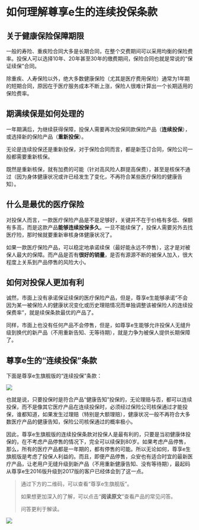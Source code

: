 # 如何理解尊享e生的连续投保条款

## 关于健康保险保障期限

一般的寿险、重疾险合同大多是长期合同，在整个交费期间可以采用均衡的保险费率。投保人可以选择10年、20年甚至30年的缴费期间，保险合同也就是常说的“保证续保”合同。

除重疾、人寿保险以外，绝大多数健康保险（尤其是医疗费用保险）通常为1年期的短期合同，原因在于医疗服务成本不断上涨，保险人很难计算出一个长期适用的保险费率。

## 期满续保是如何处理的

一年期满后，为继续获得保障，投保人需要再次投保同款保险产品（**连续投保**），或选择新的保险产品（**重新投保**）。

无论是连续投保还是重新投保，对于保险合同而言，都是新签订合同，保险公司一般都需要重新核保。

既然是重新核保，就有加费的可能（针对高风险人群提高保费），甚至是核保不通过（因为身体健康状况或许已经发生了变化，不再符合某些医疗保险的健康告知）。

## 什么是最优的医疗保险

对投保人而言，一款医疗保险产品是不是足够好，关键并不在于价格有多低、保额有多高，而是这款产品**能够连续投保多久**。一旦不能续保了，投保人需要另外去找医疗险，那时候就要重新审核身体健康状况了。

如果一款医疗保险产品，可以稳定地承诺续保（最好能永远不停售），这才是对被保人最大的保障。而产品是否有**很好的销量**，是否有源源不断的被保人加入，很大程度上关系到产品停售的风险大小。

## 如何对投保人更加有利

诚然，市面上没有承诺保证续保的医疗保险产品，但是，尊享e生能够承诺“不会因为某一被保险人的健康状况变化或历史理赔情况而单独调整该被保险人的连续投保费率”，就是续保条款最优的产品了。

同样，市面上也没有任何产品不会停售，但是，如尊享e生能够允许投保人无缝升级到换代的新产品（不用重新告知、无等待期），就是力争为被保人提供长期保障了。

## 尊享e生的“连续投保”条款

下面是尊享e生旗舰版的“连续投保”条款：

![](https://mmbiz.qpic.cn/mmbiz_png/XureD2EYlnou0qialciaOibVW4JhiabicOe362gTWr5LGft6sby0n9jTZBNJ4CTGIaUyPfYk2icUmZZJvbT4KsQWhnfA/640?wx_fmt=png&tp=webp&wxfrom=5&wx_lazy=1)

也就是说，只要投保时是符合产品“健康告知”投保的，无论理赔与否，都可以连续投保，而不是像其它医疗产品在连续投保时，必须经过保险公司核保通过才能投保，谁都知道，如果发生过理赔（特别是大额理赔），健康状况一般不再符合大多数医疗产品的健康告知，保险公司核保通过的概率极小。

因此，尊享e生旗舰版的连续投保条款对投保人是最有利的，只要是当初健康体投保的，在不考虑产品停售的情况下，完全可以续保到80岁。如果考虑产品停售，那么，所有的医疗产品都是一年期的，都有停售的可能。所以无论如何，尊享e生旗舰版是考虑了投保人利益的。而且，即便产品停售，众安也有适合时宜的最新医疗产品，让老用户无缝升级到新产品（不用重新健康告知、没有等待期），最起码从尊享e生2016版升级到2017版的客户已经体会到了这一点。

> 通过下方的二维码，可以查看“尊享e生旗舰版”。
>
> 如果想更加深入的了解，可以点击“**阅读原文**”查看产品的常见问答。
>
> 问答更利于解读。

![](https://mmbiz.qpic.cn/mmbiz_png/XureD2EYlnq1NIBibCjRbAoDC2dZYcmawPw4QvoS6xH1B0xDc7Muia9BXaJic3eBibFkBmraN5eMcc5a0Ggpfw6hkg/640?wx_fmt=png&tp=webp&wxfrom=5&wx_lazy=1)

